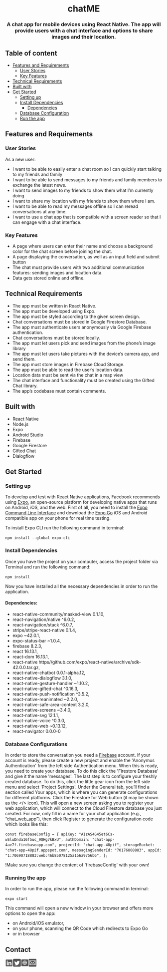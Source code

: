  <div align="center">
  <h1>chatME</h1>
    <h3>
      A chat app for mobile devices using React Native. The app will
      provide users with a chat interface and options to share images and their
      location.
    </h3>
 </div>

 <h2>Table of content</h2>

  + [Features and Requirements](#features)
      * [User Stories](#stories)
      * [Key Features](#key-features)
  + [Technical Requirements](#technical)
  + [Built with](#built)
  + [Get Started](#get-started)
      * [Setting up](#setting-up)
      + [Install Dependencies](#install-dep)
          * [Dependencies](#dependencies) 
      * [Database Configuration](#config)
      * [Run the app](#run)


<h2 id="features">Features and Requirements</h2>

<h3 id="stories">User Stories</h3>

<p>
  As a new user: 
</p>

<ul>
  <li>
    I want to be able to easily enter a chat room so I can quickly start talking to my
    friends and family
  </li>
  <li>
    I want to be able to send messages to my friends and family members to exchange
  the latest news.
  </li>
  <li>
     I want to send images to my friends to show them what I’m currently doing
  </li>
  <li>
     I want to share my location with my friends to show them where I am.
  </li>
  <li>
    I want to be able to read my messages offline so I can reread conversations at any
    time.
  </li>
  <li>
    I want to use a chat app that is compatible with a screen
    reader so that I can engage with a chat interface.
  </li>
</ul>

<h3 id="key-features">Key Features</h3>

<ul>
   <li>
    A page where users can enter their name and choose a background color for the chat screen
    before joining the chat.
  </li>
  <li>
    A page displaying the conversation, as well as an input field and submit button
  </li>
  <li>
    The chat must provide users with two additional communication features: sending images
    and location data.
  </li>
  <li>
    Data gets stored online and offline.
  </li>
</ul>

<h2 id="technical">Technical Requirements</h2>

<ul>
  <li>
    The app must be written in React Native.
  </li>
  <li>
    The app must be developed using Expo.
  </li>
  <li>
     The app must be styled according to the given screen design.
  </li>
  <li>
     Chat conversations must be stored in Google Firestore Database.
  </li>
  <li>
    The app must authenticate users anonymously via Google Firebase authentication.
  </li>
  <li>
    Chat conversations must be stored locally.
  </li>
  <li>
    The app must let users pick and send images from the phone’s image library
  </li>
  <li>
    The app must let users take pictures with the device’s camera app, and send them.
  </li>
  <li>
    The app must store images in Firebase Cloud Storage.
  </li>
  <li>
     The app must be able to read the user’s location data.
  </li>
  <li>
    Location data must be sent via the chat in a map view
  </li>
  <li>
    The chat interface and functionality must be created using the Gifted Chat library.
  </li>
  <li>
    The app’s codebase must contain comments.
  </li>
</ul>

<h2 id="built">Built with</h2>

<ul>
  <li>React Native</li>
  <li>Node.js</li>
  <li>Expo</li>
  <li>Android Studio</li>
  <li>Firebase</li>
  <li>Google Firestore</li>
  <li>Gifted Chat</li>
  <li>Dialogflow</li>
</ul>


<h2 id="get-started">Get Started</h2>

<h3 id="setting-up">Setting up</h3>

  To develop and test with React Native applications, Facebook recommends using [Expo](https://docs.expo.dev/), an open-source platform for developing native apps that runs on Android, iOS, and the web. First of all, you need to install the [Expo Command Line Interface](https://docs.expo.dev/workflow/expo-cli/) and download the [Expo Go](https://docs.expo.dev/guides/sharing-preview-releases/#expo-go) iOS and Android compatible app on your phone for real time testing.

  To install Expo CLI run the following command in terminal:

  `npm install --global expo-cli`

<h3 id="install-dep">Install Dependencies</h3>

  Once you have the project on your computer, access the project folder via Terminal and run the following command:

  `npm install`

  Now you have installed all the necessary dependencies in order to run the application.

<h4 id="dependencies">Dependencies:</h4>

<ul>
  <li>react-native-community/masked-view 0.1.10,</li>
  <li>react-navigation/native ^6.0.2,</li>
  <li>react-navigation/stack ^6.0.7,</li>
  <li>stripe/stripe-react-native 0.1.4,</li>
  <li>expo ~42.0.1,</li>
  <li>expo-status-bar ~1.0.4,</li>
  <li>firebase 8.2.3,</li>
  <li>react 16.13.1,</li>
  <li>react-dom 16.13.1,</li>
  <li>react-native https//github.com/expo/react-native/archive/sdk-42.0.0.tar.gz,</li>
  <li>react-native-chatbot 0.0.1-alpha.12,</li>
  <li>react-native-dialogflow 3.1.0,</li>
  <li>react-native-gesture-handler ~1.10.2,</li>
  <li>react-native-gifted-chat ^0.16.3,</li>
  <li>react-native-push-notification ^3.5.2,</li>
  <li>react-native-reanimated ~2.2.0,</li>
  <li>react-native-safe-area-context 3.2.0,</li>
  <li>react-native-screens ~3.4.0,</li>
  <li>react-native-svg 12.1.1,</li>
  <li>react-native-voice ^0.3.0,</li>
  <li>react-native-web ~0.13.12,</li>
  <li>react-navigator 0.0.0-0</li>
</ul>

<h3 id="config">Database Configurations</h3>

In order to store the conversation you need a [Firebase](https://console.firebase.google.com/) account. If your account is ready, please create a new project and enable the 'Anonymus Authentication' from the left side Authentication menu. When this is ready, you need to create your database. To do this click the 'Firestore Database' and give it the name 'messages'.
The last step is to configure your freshly created database. To do this, click the little gear icon from the left side menu and select 'Project Settings'. Under the General tab, you’ll find a section called Your apps, which is where you can generate configurations for different platforms. Click the Firestore for Web button (it may be shown as the </> icon). This will open a new screen asking you to register your web application, which will connect to the Cloud Firestore database you just created. For now, only fill in a name for your chat application (e.g., “chat_web_app”), then click Register to generate the configuration code which looks like this:

`const firebaseConfig = {
  apiKey: "AIzAS4G45et6Cs-wSluDnda16f5uc_9QHg7kBxU",
  authDomain: "chat-app-4ae7f.firebaseapp.com",
  projectId: "chat-app-48pif",
  storageBucket: "chat-app-48pif.appspot.com",
  messagingSenderId: "70176808883",
  appId: "1:70690718883:web:46b85078125a1b6a9756b6",
};`

!Make sure you change the content of 'firebaseConfig' with your own!

<h3 id="run">Running the app</h3>

In order to run the app, please run the following command in terminal:

`expo start`

This command will open a new window in your browser and offers more options to open the app: 
<ul>
  <li>on Android/iOS emulator,</li>
  <li>on your phone, scanning the QR Code which redirects to Expo Go</li>
  <li>or in browser</li>
</ul> 

<h2>Contact</h2>

[<img align="left" alt="linkedin profile" width="25px" src="https://github.com/mihocsaszilard/chatME/blob/main/assets/linkedin.svg" />][linkedin]
[<img align="left" alt="twitter profile" width="25px" src="https://github.com/mihocsaszilard/chatME/blob/main/assets/twitter.svg" />][twitter]
[<img align="left" alt="portfolio website" width="25px" src="https://github.com/mihocsaszilard/chatME/blob/main/assets/website.svg" />][website]
[<img align="left" alt="send me an email" width="25px" src="https://github.com/mihocsaszilard/chatME/blob/main/assets/mail.svg" />](mailto:mihocsa48@gmail.com)


[linkedin]: https://www.linkedin.com/in/mihocsaszilard/
[twitter]: https://twitter.com/MihocsaS
[website]: https://mihocsaszilard.github.io/Portfolio-Website-CF/
